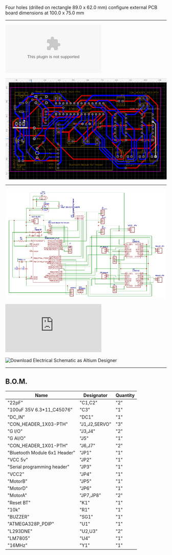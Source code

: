 
Four holes (drilled on rectangle 89.0 x 62.0 mm) configure external PCB board dimensions at 100.0 x 75.0 mm

____
![Download GERBER for the hereinafter PCB](https://github.com/ROBOTICronics/PCB/blob/main/L293D-Based%20Circuit%20for%20RC%20RoboCar/L293DbasedRC_ArduVehicle%20MyselfBIS_2_2022-03-27GERBER.zip?raw=true)

![L293D based RC ArduVehicle PCB](2022-03-27_130658.png)
___
![L293D based RC ArduVehicle Electrical Schematic](files/L293Dbased%20Circuit%20for%20RC%20Vehicle%20MyselfBIS_2022-03-31.png)


![Download Electrical Schematic for the abovementioned PCB](https://github.com/ROBOTICronics/PCB/blob/main/files/L293DbasedRC_ArduVehicleMyselfBIS_2022-03-31.pdf?raw=true)

![Download Electrical Schematic as Altium Designer](https://github.com/ROBOTICronics/PCB/blob/main/files/L293DbaseArduVehicle-ElectricalSchematic_2022-03-31.schdoc)
____

## B.O.M. ##
| Name                          | Designator    | Quantity |
|-------------------------------|---------------|----------|
| "22pF"                        | "C1,C2"       | "2"      |
| "100uF 35V 6.3*11_C45076"     | "C3"          | "1"      |
| "DC_IN"                       | "DC1"         | "1"      |
| "CON_HEADER_1X03-PTH"         | "J1,J2,SERVO" | "3"      |
| "G I/O"                       | "J3,J4"       | "2"      |
| "G AI/O"                      | "J5"          | "1"      |
| "CON_HEADER_1X01-PTH"         | "J6,J7"       | "2"      |
| "Bluetooth Module 6x1 Header" | "JP1"         | "1"      |
| "VCC 5v"                      | "JP2"         | "1"      |
| "Serial programming header"   | "JP3"         | "1"      |
| "VCC2"                        | "JP4"         | "1"      |
| "MotorB"                      | "JP5"         | "1"      |
| "MotorD"                      | "JP6"         | "1"      |
| "MotorA"                      | "JP7,JP8"     | "2"      |
| "Reset BT"                    | "K1"          | "1"      |
| "10k"                         | "R1"          | "1"      |
| "BUZZER"                      | "SG1"         | "1"      |
| "ATMEGA328P_PDIP"             | "U1"          | "1"      |
| "L293DNE"                     | "U2,U3"       | "2"      |
| "LM7805"                      | "U4"          | "1"      |
| "16MHz"                       | "Y1"          | "1"      |
